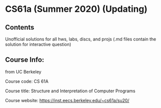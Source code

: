 # CS61a (Summer 2020) (Updating)

## Contents

Unofficial solutions for all hws, labs, discs, and projs (.md files contain the solution for interactive question)

## Course Info:

from UC Berkeley

Course code: CS 61A

Course title: Structure and Interpretation of Computer Programs

Course website: https://inst.eecs.berkeley.edu/~cs61a/su20/
